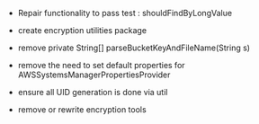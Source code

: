 - Repair functionality to pass test : shouldFindByLongValue

- create encryption utilities package

- remove     private String[] parseBucketKeyAndFileName(String s)

- remove the need to set default properties for AWSSystemsManagerPropertiesProvider


- ensure all UID generation is done via util

- remove or rewrite encryption tools